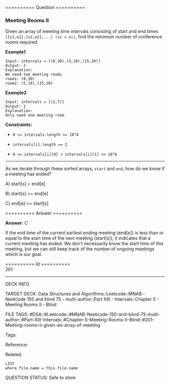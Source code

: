 ========== Question ==========  

### Meeting Rooms II

Given an array of meeting time intervals consisting of start and end times `[[s1,e1],[s2,e2],...] (si < ei)`, find the minimum number of conference rooms required.

**Example1**

```
Input: intervals = [(0,30),(5,10),(15,20)]
Output: 2
Explanation:
We need two meeting rooms
room1: (0,30)
room2: (5,10),(15,20)
```

**Example2**

```
Input: intervals = [(2,7)]
Output: 1
Explanation:
Only need one meeting room
```

**Constraints:**

-   `0 <= intervals.length <= 10^4`

-   `intervals[i].length == 2`

-   `0 <= intervals[i][0] < intervals[i][1] <= 10^6`

---

As we iterate through these sorted arrays, `start` and `end`, how do we know if a meeting has ended?

A) start\[s\] < end\[e\]

B) start\[s\] == end\[e\]

C) end\[e\] <= start\[s\]  

========== Answer ==========  

**Answer**: C

If the end time of the current earliest ending meeting (end\[e\]) is less than or equal to the start time of the next meeting (start\[s\]), it indicates that a current meeting has ended. We don’t necessarily know the start time of this meeting, but we can still keep track of the number of ongoing meetings which is our goal.

========== Id ==========  
201

---

DECK INFO

TARGET DECK: Data Structures and Algorithms::Leetcode::MNAB - Neetcode 150 and blind 75 - multi-author::Part XIII - Intervals::Chapter 5 - Meeting Rooms II - Blind

FILE TAGS: #DSA::#Leetcode::#MNAB-Neetcode-150-and-blind-75-multi-author::#Part-XIII-Intervals::#Chapter-5-Meeting-Rooms-II-Blind::#201-Meeting-rooms-ii-given-an-array-of-meeting

Tags:

Reference:

Related:

```dataview
LIST
where file.name = this.file.name
```

QUESTION STATUS: Safe to store
